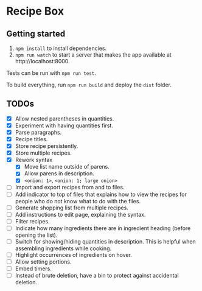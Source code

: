 # Recipe Box

## Getting started
1. `npm install` to install dependencies.
2. `npm run watch` to start a server that makes the app available at http://localhost:8000.

Tests can be run with `npm run test`.

To build everything, run `npm run build` and deploy the `dist` folder.

## TODOs
- [x] Allow nested parentheses in quantities.
- [x] Experiment with having quantities first.
- [x] Parse paragraphs.
- [x] Recipe titles.
- [x] Store recipe persistently.
- [x] Store multiple recipes.
- [x] Rework syntax
  - [x] Move list name outside of parens.
  - [x] Allow parens in description.
  - [x] `<onion: 1>`, `<onion: 1; large onion>`
- [ ] Import and export recipes from and to files.
- [ ] Add indicator to top of files that explains how to view the recipes for people who do not know what to do with the files.
- [ ] Generate shopping list from multiple recipes.
- [ ] Add instructions to edit page, explaining the syntax.
- [ ] Filter recipes.
- [ ] Indicate how many ingredients there are in ingredient heading (before opening the list).
- [ ] Switch for showing/hiding quantities in description. This is helpful when assembling ingredients while cooking.
- [ ] Highlight occurrences of ingredients on hover.
- [ ] Allow setting portions.
- [ ] Embed timers.
- [ ] Instead of brute deletion, have a bin to protect against accidental deletion.